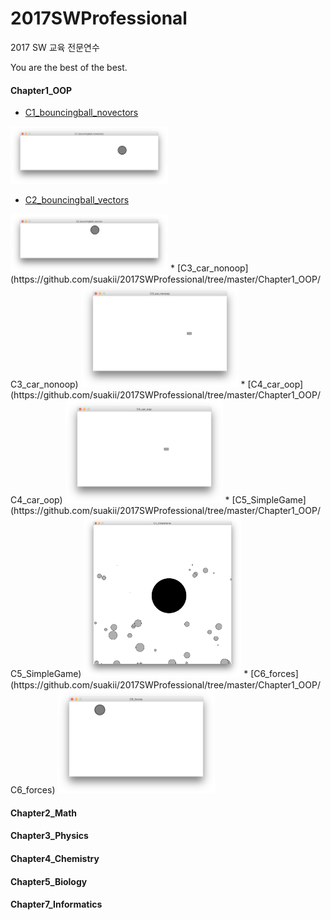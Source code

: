 # 2017SWProfessional
2017 SW 교육 전문연수

You are the best of the best.

#### Chapter1_OOP
 * [C1_bouncingball_novectors](https://github.com/suakii/2017SWProfessional/tree/master/Chapter1_OOP/C1_bouncingball_novectors)
 
 <img src ="https://github.com/suakii/2017SWProfessional/blob/master/Chapter1_OOP/C1_bouncingball_novectors/c1.png" width="50%" height="50%"/>

 * [C2_bouncingball_vectors](https://github.com/suakii/2017SWProfessional/tree/master/Chapter1_OOP/C2_bouncingball_vectors)

 <img src ="https://github.com/suakii/2017SWProfessional/blob/master/Chapter1_OOP/C2_bouncingball_vectors/c2.png" width="50%" height="50%"/>
 * [C3_car_nonoop](https://github.com/suakii/2017SWProfessional/tree/master/Chapter1_OOP/C3_car_nonoop)

 <img src ="https://github.com/suakii/2017SWProfessional/blob/master/Chapter1_OOP/C3_car_nonoop/c3.png" width="50%" height="50%"/>
 * [C4_car_oop](https://github.com/suakii/2017SWProfessional/tree/master/Chapter1_OOP/C4_car_oop)

 <img src ="https://github.com/suakii/2017SWProfessional/blob/master/Chapter1_OOP/C4_car_oop/c4.png" width="50%" height="50%"/>
 * [C5_SimpleGame](https://github.com/suakii/2017SWProfessional/tree/master/Chapter1_OOP/C5_SimpleGame)

 <img src ="https://github.com/suakii/2017SWProfessional/blob/master/Chapter1_OOP/C5_SimpleGame/c5.png" width="50%" height="50%"/>
 * [C6_forces](https://github.com/suakii/2017SWProfessional/tree/master/Chapter1_OOP/C6_forces)
  
 <img src ="https://github.com/suakii/2017SWProfessional/blob/master/Chapter1_OOP/C6_forces/c6.png" width="50%" height="50%"/>
    
#### Chapter2_Math

#### Chapter3_Physics
#### Chapter4_Chemistry
#### Chapter5_Biology
#### Chapter7_Informatics
  
